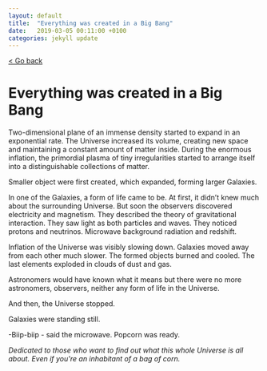 ```yaml
---
layout: default
title:  "Everything was created in a Big Bang"
date:   2019-03-05 00:11:00 +0100
categories: jekyll update
---
```


[< Go back](https://camillejr.github.io/science-docs/)

# Everything was created in a Big Bang

Two-dimensional plane of an immense density started to expand in an exponential rate. The Universe increased its volume, creating new space and maintaining a constant amount of matter inside. During the enormous inflation, the primordial plasma of tiny irregularities started to arrange itself into a distinguishable collections of matter.

Smaller object were first created, which expanded, forming larger Galaxies.

In one of the Galaxies, a form of life came to be. At first, it didn’t knew much about the surrounding Universe. But soon the observers discovered electricity and magnetism. They described the theory of gravitational interaction. They saw light as both particles and waves. They noticed protons and neutrinos. Microwave background radiation and redshift.

Inflation of the Universe was visibly slowing down. Galaxies moved away from each other much slower. The formed objects burned and cooled. The last elements exploded in clouds of dust and gas.

Astronomers would have known what it means but there were no more astronomers, observers, neither any form of life in the Universe.

And then, the Universe stopped.

Galaxies were standing still.

-Biip-biip - said the microwave. Popcorn was ready.





*Dedicated to those who want to find out what this whole Universe is all about. Even if you're an inhabitant of a bag of corn.*
